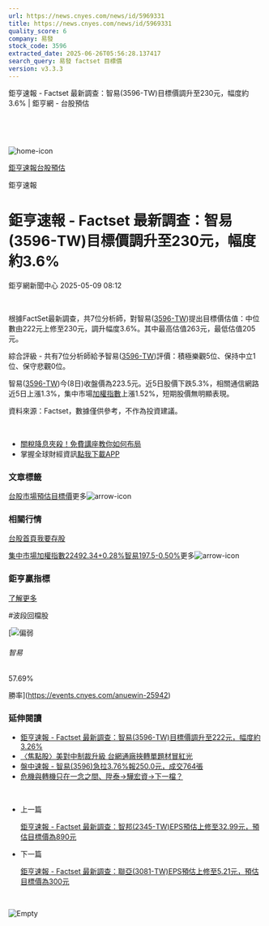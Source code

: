 ```yaml
---
url: https://news.cnyes.com/news/id/5969331
title: https://news.cnyes.com/news/id/5969331
quality_score: 6
company: 易發
stock_code: 3596
extracted_date: 2025-06-26T05:56:28.137417
search_query: 易發 factset 目標價
version: v3.3.3
---
```


鉅亨速報 - Factset 最新調查：智易(3596-TW)目標價調升至230元，幅度約3.6% | 鉅亨網 - 台股預估

‌

‌

![home-icon](/assets/icons/breadCrumb/symbol-icon-home.svg)

[鉅亨速報](/news/cat/anue_live)[台股預估](/news/cat/tw_forecast)

鉅亨速報

# 鉅亨速報 - Factset 最新調查：智易(3596-TW)目標價調升至230元，幅度約3.6%

鉅亨網新聞中心 2025-05-09 08:12

‌

根據FactSet最新調查，共7位分析師，對智易([3596-TW](https://www.cnyes.com/twstock/3596))提出目標價估值：中位數由222元上修至230元，調升幅度3.6%。其中最高估值263元，最低估值205元。

綜合評級 - 共有7位分析師給予智易([3596-TW](https://www.cnyes.com/twstock/3596))評價：積極樂觀5位、保持中立1位、保守悲觀0位。

智易([3596-TW](https://www.cnyes.com/twstock/3596))今(8日)收盤價為223.5元。近5日股價下跌5.3%，相關通信網路近5日上漲1.3%，集中市場[加權指數](https://invest.cnyes.com/index/TWS/TSE01)上漲1.52%，短期股價無明顯表現。

資料來源：Factset，數據僅供參考，不作為投資建議。

‌

* [關稅降息夾殺！免費講座教你如何布局](https://www.rsc.com.tw/Cnyes_RSC/SeminarBooking2025InvestmentOutlook.aspx?utm_source=anue&utm_medium=usstocks_end)
* 掌握全球財經資訊[點我下載APP](http://www.cnyes.com/app/?utm_source=mweb&utm_medium=HamMenuBanner&utm_campaign=fixed&utm_content=entr)

### 文章標籤

[台股](https://news.cnyes.com/tag/台股 "台股")[市場預估](https://news.cnyes.com/tag/市場預估 "市場預估")[目標價](https://news.cnyes.com/tag/目標價 "目標價")更多![arrow-icon](/assets/icons/arrows/arrow-down.svg)

### 相關行情

[台股首頁](https://www.cnyes.com/twstock)[我要存股](https://supr.link/8OHaU)

[集中市場加權指數22492.34+0.28%](https://invest.cnyes.com/index/TWS/TSE01)[智易197.5-0.50%](https://www.cnyes.com/twstock/3596)更多![arrow-icon](/assets/icons/arrows/arrow-down.svg)

### 鉅亨贏指標

[了解更多](https://events.cnyes.com/anuewin-25942)

#波段回檔股

[![偏弱](/assets/icons/win-indicator/short.svg)

###### 智易

57.69%

勝率](https://events.cnyes.com/anuewin-25942)

### 延伸閱讀

* [鉅亨速報 - Factset 最新調查：智易(3596-TW)目標價調升至222元，幅度約3.26%](/news/id/5953551)
* [〈焦點股〉美對中制裁升級 台網通廠挾轉單題材冒紅光](/news/id/5946027)
* [盤中速報 - 智易(3596)急拉3.76%報250.0元，成交764張](/news/id/5945596)
* [危機與轉機只在一念之間、陞泰→驊宏資→下一檔？](/news/id/5945124)

‌

* 上一篇

  [鉅亨速報 - Factset 最新調查：智邦(2345-TW)EPS預估上修至32.99元，預估目標價為890元](/news/id/5969933)
* 下一篇

  [鉅亨速報 - Factset 最新調查：聯亞(3081-TW)EPS預估上修至5.21元，預估目標價為300元](/news/id/5968415)

‌

![Empty](/assets/icons/skeleton/empty-image.svg)

‌